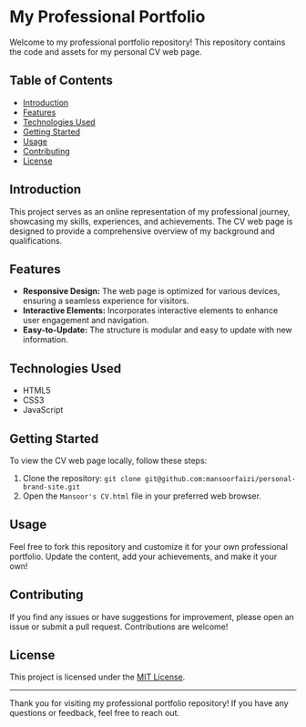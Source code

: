 # My Professional Portfolio

Welcome to my professional portfolio repository! This repository contains the code and assets for my personal CV web page.

## Table of Contents
- [Introduction](#introduction)
- [Features](#features)
- [Technologies Used](#technologies-used)
- [Getting Started](#getting-started)
- [Usage](#usage)
- [Contributing](#contributing)
- [License](#license)

## Introduction

This project serves as an online representation of my professional journey, showcasing my skills, experiences, and achievements. The CV web page is designed to provide a comprehensive overview of my background and qualifications.

## Features

- **Responsive Design:** The web page is optimized for various devices, ensuring a seamless experience for visitors.
- **Interactive Elements:** Incorporates interactive elements to enhance user engagement and navigation.
- **Easy-to-Update:** The structure is modular and easy to update with new information.

## Technologies Used

- HTML5
- CSS3
- JavaScript

## Getting Started

To view the CV web page locally, follow these steps:

1. Clone the repository: `git clone git@github.com:mansoorfaizi/personal-brand-site.git`
2. Open the `Mansoor's CV.html` file in your preferred web browser.

## Usage

Feel free to fork this repository and customize it for your own professional portfolio. Update the content, add your achievements, and make it your own!

## Contributing

If you find any issues or have suggestions for improvement, please open an issue or submit a pull request. Contributions are welcome!

## License

This project is licensed under the [MIT License](LICENSE.md).

---

Thank you for visiting my professional portfolio repository! If you have any questions or feedback, feel free to reach out.

